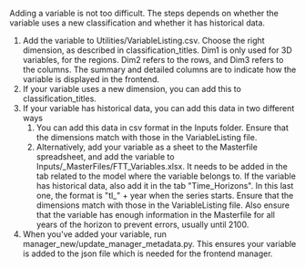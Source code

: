 Adding a variable is not too difficult. The steps depends on whether the variable uses a new classification and whether it has historical data.
1. Add the variable to Utilities/VariableListing.csv. Choose the right dimension, as described in classification_titles. Dim1 is only used for 3D variables, for the regions. Dim2 refers to the rows, and Dim3 refers to the columns. The summary and detailed columns are to indicate how the variable is displayed in the frontend.
2. If your variable uses a new dimension, you can add this to classification_titles.
3. If your variable has historical data, you can add this data in two different ways
    1. You can add this data in csv format in the Inputs folder. Ensure that the dimensions match with those in the VariableListing file.
    2. Alternatively, add your variable as a sheet to the Masterfile spreadsheet, and add the variable to Inputs/\_MasterFiles/FTT\_Variables.xlsx. It needs to be added in the tab related to the model where the variable belongs to. If the variable has historical data, also add it in the tab  "Time_Horizons". In this last one, the format is "tl_" + year when the series starts. Ensure that the dimensions match with those in the VariableListing file. Also ensure that the variable has enough information in the Masterfile for all years of the horizon to prevent errors, usually until 2100. 
4. When you've added your variable, run manager_new/update_manager_metadata.py. This ensures your variable is added to the json file which is needed for the frontend manager. 
